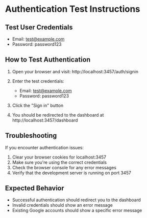 # Authentication Test Instructions

## Test User Credentials
- Email: test@example.com
- Password: password123

## How to Test Authentication

1. Open your browser and visit: http://localhost:3457/auth/signin

2. Enter the test credentials:
   - Email: test@example.com
   - Password: password123

3. Click the "Sign in" button

4. You should be redirected to the dashboard at http://localhost:3457/dashboard

## Troubleshooting

If you encounter authentication issues:

1. Clear your browser cookies for localhost:3457
2. Make sure you're using the correct credentials
3. Check the browser console for any error messages
4. Verify that the development server is running on port 3457

## Expected Behavior

- Successful authentication should redirect you to the dashboard
- Invalid credentials should show an error message
- Existing Google accounts should show a specific error message